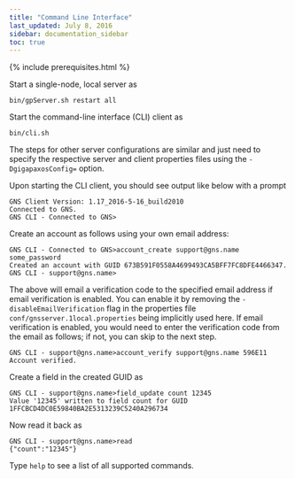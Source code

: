 ```yaml
---
title: "Command Line Interface"
last_updated: July 8, 2016
sidebar: documentation_sidebar
toc: true
---
```


{% include prerequisites.html %}

Start a single-node, local server as

```
bin/gpServer.sh restart all
```

Start the command-line interface (CLI) client as 

```
bin/cli.sh
```

The steps for other server configurations are similar and just need to specify the respective server and client properties files using the `-DgigapaxosConfig=` option.

Upon starting the CLI client, you should see output like below with a prompt

```
GNS Client Version: 1.17_2016-5-16_build2010
Connected to GNS.
GNS CLI - Connected to GNS>
```

Create an account as follows using your own email address:

```
GNS CLI - Connected to GNS>account_create support@gns.name some_password
Created an account with GUID 673B591F0558A4699493CA5BFF7FC8DFE4466347.
GNS CLI - support@gns.name>
```

The above will email a verification code to the specified email address if email verification is enabled. You can enable it by removing the `-disableEmailVerification` flag in the properties file `conf/gnsserver.1local.properties` being implicitly used here. If email verification is enabled, you would need to enter the verification code from the email as follows; if not, you can skip to the next step.

```
GNS CLI - support@gns.name>account_verify support@gns.name 596E11
Account verified.
```
 
Create a field in the created GUID as

```
GNS CLI - support@gns.name>field_update count 12345
Value '12345' written to field count for GUID 1FFCBCD4DC0E59840BA2E5313239C5240A296734
```

Now read it back as

```
GNS CLI - support@gns.name>read
{"count":"12345"}
```

Type `help` to see a list of all supported commands.
